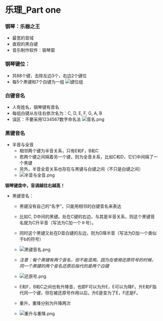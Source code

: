 # 乐理_Part one
### 钢琴：乐器之王
- 最宽的音域
- 直观的黑白键
- 音乐制作软件：钢琴窗

### 钢琴键位：
- 共88个键，去除左边3个，右边2个键位
- 每5个黑键和7个白键为一组
![键位组](./键位组.png)

### 白键音名
- 人有姓名，钢琴键有音名
- 每组白键从左往右依次名为：C, D, E, F, G, A, B
- 误区：不要采用1234567数字命名法
 ![音名.png](./音名.png)
 
### 黑键音名
- 半音与全音
	- 相邻两个键为半音关系，只有E和F，B和C
	- 若两个键之间隔着另一个键，则为全音关系，比如C和D，它们中间隔了一个黑键
	- 另外，半音全音关系也存在与黑键与白键之间（不只是白键之间）
	- ![半音与全音.png](./半音与全音.png)

**钢琴键盘中，音调越往右越高！**

- 黑键音名：
	- 黑键没有自己的“名字”，只能用相邻的白键音名来表达
	- 比如C, D中间的黑键。处在C键的右边，与其是半音关系，则这个黑键音名就为C升半音（写法为C加一个＃号）。
	- 同时这个黑键又处在D音白键的左边，则为D降半音（写法为D加一个类似于b的符号）
	- ![黑键音名.png](./黑键音名.png)
    - *注意：每个黑键有两个音名，但不能混用。因为在使用还原符号的时候，同一个黑键的两个音名还原后指代的是两个白键*
	- ![还原号.png](./还原号.png)

	- E和F，B和C之间也有升降音，也即F可以为升E，E可以为降F。升E和F指代同一个键，但在被还原号作用以后，升E是变为了E，F还是F。
	- 重升，重降分别为升降两次
	- ![重升与重降.png](./重升与重降.png)

	    
	
